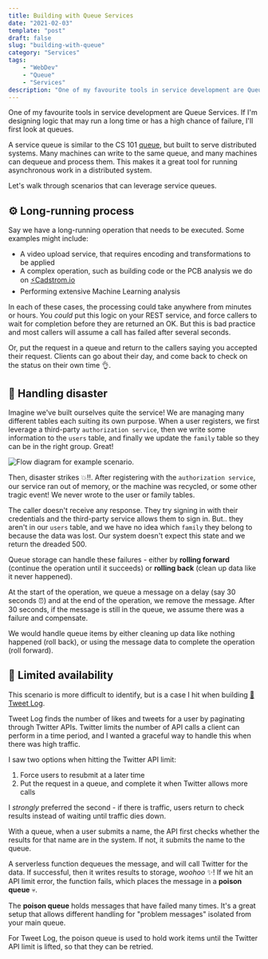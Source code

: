 ```yaml
---
title: Building with Queue Services
date: "2021-02-03"
template: "post"
draft: false
slug: "building-with-queue"
category: "Services"
tags:
    - "WebDev"
    - "Queue"
    - "Services"
description: "One of my favourite tools in service development are Queue Services. If I'm designing logic that may run a long time or has a high chance of failure, I'll first look at queues."
---
```


One of my favourite tools in service development are Queue Services. If I'm designing logic that may run a long time or has a high chance of failure, I'll first look at queues.

A service queue is similar to the CS 101 [queue](https://en.wikipedia.org/wiki/Queue_(abstract_data_type)), but built to serve distributed systems. Many machines can write to the same queue, and many machines can dequeue and process them. This makes it a great tool for running asynchronous work in a distributed system.

Let's walk through scenarios that can leverage service queues.

## ⚙ Long-running process

Say we have a long-running operation that needs to be executed. Some examples might include:

- A video upload service, that requires encoding and transformations to be applied
- A complex operation, such as building code or the PCB analysis we do on [⚡Cadstrom.io](https://cadstrom.io)
- Performing extensive Machine Learning analysis

In each of these cases, the processing could take anywhere from minutes or hours. You *could* put this logic on your REST service, and force callers to wait for completion before they are returned an OK. But this is bad practice and most callers will assume a call has failed after several seconds.

Or, put the request in a queue and return to the callers saying you accepted their request. Clients can go about their day, and come back to check on the status on their own time 👌.

## 🦺 Handling disaster

Imagine we've built ourselves quite the service! We are managing many different tables each suiting its own purpose. When a user registers, we first leverage a third-party `authorization service`, then we write some information to the `users` table, and finally we update the `family` table so they can be in the right group. Great!

![Flow diagram for example scenario.](/media/2021-02-03---queue-service/flow-diagram.png)

Then, disaster strikes 💥‼. After registering with the `authorization service`, our service ran out of memory, or the machine was recycled, or some other tragic event! We never wrote to the user or family tables.

The caller doesn't receive any response. They try signing in with their credentials and the third-party service allows them to sign in. But.. they aren't in our `users` table, and we have no idea which `family` they belong to because the data was lost. Our system doesn't expect this state and we return the dreaded 500.

Queue storage can handle these failures - either by **rolling forward** (continue the operation until it succeeds) or **rolling back** (clean up data like it never happened).

At the start of the operation, we queue a message on a delay (say 30 seconds ⏰) and at the end of the operation, we remove the message. After 30 seconds, if the message is still in the queue, we assume there was a failure and compensate.

We would handle queue items by either cleaning up data like nothing happened (roll back), or using the message data to complete the operation (roll forward).

## 📏 Limited availability

This scenario is more difficult to identify, but is a case I hit when building [🐥Tweet Log](https://tweetlog.azureedge.net/).

Tweet Log finds the number of likes and tweets for a user by paginating through Twitter APIs. Twitter limits the number of API calls a client can perform in a time period, and I wanted a graceful way to handle this when there was high traffic.

I saw two options when hitting the Twitter API limit:

1. Force users to resubmit at a later time
2. Put the request in a queue, and complete it when Twitter allows more calls

I *strongly* preferred the second - if there is traffic, users return to check results instead of waiting until traffic dies down.

With a queue, when a user submits a name, the API first checks whether the results for that name are in the system. If not, it submits the name to the queue.

A serverless function dequeues the message, and will call Twitter for the data. If successful, then it writes results to storage, *woohoo* ✨! If we hit an API limit error, the function fails, which places the message in a **poison queue** 💀. 

The **poison queue** holds messages that have failed many times. It's a great setup that allows different handling for "problem messages" isolated from your main queue.

For Tweet Log, the poison queue is used to hold work items until the Twitter API limit is lifted, so that they can be retried.